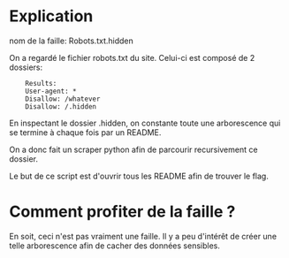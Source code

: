 # Explication

nom de la faille: Robots.txt.hidden

On a regardé le fichier robots.txt du site. Celui-ci est composé de 2 dossiers:

```
    Results:
	User-agent: *
	Disallow: /whatever
	Disallow: /.hidden
```

En inspectant le dossier .hidden, on constante toute une arborescence qui se termine à chaque fois par un README.

On a donc fait un scraper python afin de parcourir recursivement ce dossier.

Le but de ce script est d'ouvrir tous les README afin de trouver le flag.

# Comment profiter de la faille ?

En soit, ceci n'est pas vraiment une faille. Il y a peu d'intérêt de créer une telle arborescence afin de cacher des données sensibles.
